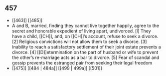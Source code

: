 ## 457
- [[463]] [[485]] 
- A and B, married, finding they cannot live together happily, agree to the secret and honorable expedient of living apart, undivorced. [l] They have a child, [[CH]], and, on [[CH]]’s account, refuse to seek a divorce. [2] Religious convictions will not allow them to seek a divorce. [3] Inability to reach a satisfactory settlement of their joint estate prevents a divorce. [4] [[D]]etermination on the part of husband or wife to prevent the other’s re-marriage acts as a bar to divorce. [5] Fear of scandal and gossip prevents the estranged pair from seeking their legal freedom
- [[475]] [[484 | 484a]] [[499 | 499a]] [[501]] 

